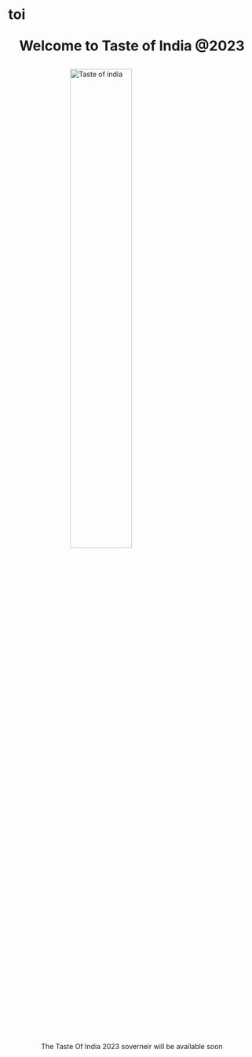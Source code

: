 # toi
<html>
<head>
<body>
<div style="margin-top:30px,margin-bottom:30px">

<h1 style="text-align:center;margin-top:30px;margin-bottom:30px;"> Welcome to Taste of India @2023</h1>
<img src ="C:/Users/bhuva/Downloads/image001.png" style="display:block; margin-left:25%;magin-right:25%;width:50%;" alt="Taste of india"></img>
</div>
<p style="text-align:center;margin-top:30px;margin-bottom:30px"> The Taste Of India 2023 soverneir will be available soon</p>
</body>
</head>
</html>
